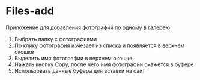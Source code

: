 # Files-add
Приложение для добавления фотографий по одному в галерею

1) Выбрать папку с фотографиями
2) По клику фотография изчезает из списка и появляется в верхнем окошке
3) Выделить имя фотографии в верхнем окошке
4) Нажать кнопку Copy, после чего имя фотографии окажется в буфере
5) Использовать данные буфера для вставки на сайт
